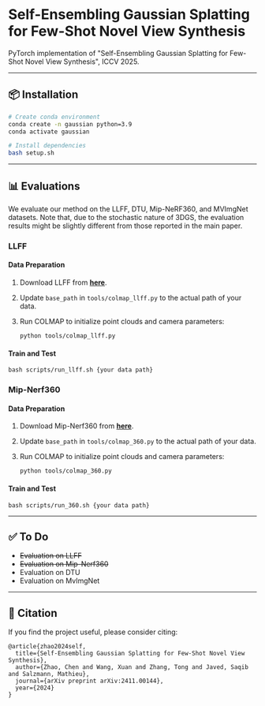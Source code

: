 # Self-Ensembling Gaussian Splatting for Few-Shot Novel View Synthesis
PyTorch implementation of "Self-Ensembling Gaussian Splatting for Few-Shot Novel View Synthesis", ICCV 2025.

---

## 📦 Installation

```bash
# Create conda environment
conda create -n gaussian python=3.9
conda activate gaussian

# Install dependencies
bash setup.sh
```

---


## 📊 Evaluations

We evaluate our method on the LLFF, DTU, Mip-NeRF360, and MVImgNet datasets. Note that, due to the stochastic nature of 3DGS, the evaluation results might be slightly different from those reported in the main paper.

### LLFF

#### Data Preparation

1. Download LLFF from **[here](https://drive.google.com/file/d/1kJZuSA188AHSqEk7SOOJjNe3qQt0GUeS/view?usp=sharing)**.

2. Update `base_path` in `tools/colmap_llff.py` to the actual path of your data.

3. Run COLMAP to initialize point clouds and camera parameters:

    ```
    python tools/colmap_llff.py

    ```

#### Train and Test

```
bash scripts/run_llff.sh {your data path}

```

### Mip-Nerf360

#### Data Preparation

1. Download Mip-Nerf360 from **[here](http://storage.googleapis.com/gresearch/refraw360/360_v2.zip)**.

2. Update `base_path` in `tools/colmap_360.py` to the actual path of your data.

3. Run COLMAP to initialize point clouds and camera parameters:

    ```
    python tools/colmap_360.py

    ```

#### Train and Test

```
bash scripts/run_360.sh {your data path}

```

---

## ✅ To Do

- ~~Evaluation on LLFF~~
- ~~Evaluation on Mip-Nerf360~~
- Evaluation on DTU
- Evaluation on MvImgNet

---

## 📄 Citation

If you find the project useful, please consider citing:

```
@article{zhao2024self,
  title={Self-Ensembling Gaussian Splatting for Few-Shot Novel View Synthesis},
  author={Zhao, Chen and Wang, Xuan and Zhang, Tong and Javed, Saqib and Salzmann, Mathieu},
  journal={arXiv preprint arXiv:2411.00144},
  year={2024}
}
```
